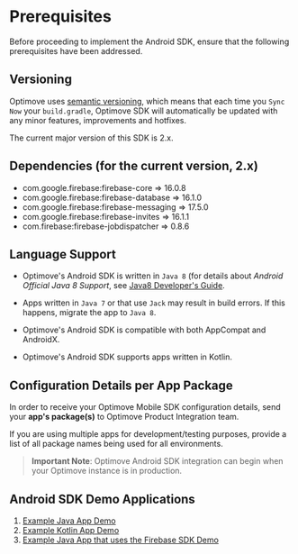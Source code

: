 # Prerequisites

Before proceeding to implement the Android SDK, ensure that the following prerequisites have been addressed.

## Versioning
Optimove uses [semantic versioning](https://semver.org/), which means that each time you `Sync Now` your `build.gradle`, Optimove SDK will automatically be updated with any minor features, improvements and hotfixes.

The current major version of this SDK is 2.x. 

## Dependencies (for the current version, 2.x)

- com.google.firebase:firebase-core => 16.0.8
- com.google.firebase:firebase-database => 16.1.0
- com.google.firebase:firebase-messaging => 17.5.0
- com.google.firebase:firebase-invites => 16.1.1
- com.firebase:firebase-jobdispatcher => 0.8.6

## Language Support

- Optimove's Android SDK is written in `Java 8` (for details about _Android Official Java 8 Support_, see [Java8 Developer's Guide](https://developer.android.com/studio/write/java8-support).

- Apps written in `Java 7` or that use `Jack` may result in build errors. If this happens, migrate the app to `Java 8`. 

- Optimove's Android SDK is compatible with both AppCompat and AndroidX.

- Optimove's Android SDK supports apps written in Kotlin.

## Configuration Details per App Package
In order to receive your Optimove Mobile SDK configuration details, send your **app's package(s)** to Optimove Product Integration team.

If you are using multiple apps for development/testing purposes, provide a list of all package names being used for all environments.

>**Important Note**: Optimove Android SDK integration can begin when your Optimove instance is in production.

## Android SDK Demo Applications

1. [Example Java App Demo](https://github.com/optimove-tech/Mobile-SDK-Integration-Guide/tree/mobile-sdk-general-page-v2.0/Android%20Integration%20Guide/example-apps/app-with-firebase-sdk)
2. [Example Kotlin App Demo](https://github.com/optimove-tech/Mobile-SDK-Integration-Guide/tree/mobile-sdk-general-page-v2.0/Android%20Integration%20Guide/example-apps/kotlin-app)
3. [Example Java App that uses the Firebase SDK Demo](https://github.com/optimove-tech/Mobile-SDK-Integration-Guide/tree/mobile-sdk-general-page-v2.0/Android%20Integration%20Guide/example-apps/simple-app)

